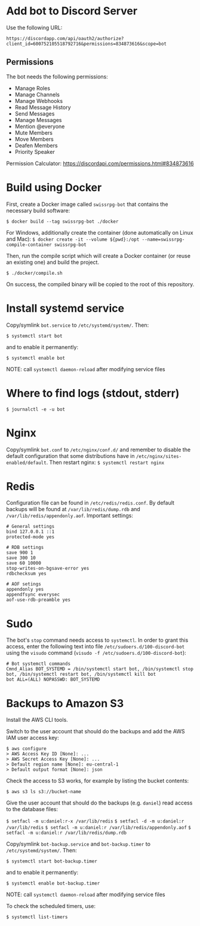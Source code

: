 # Add bot to Discord Server

Use the following URL:

`https://discordapp.com/api/oauth2/authorize?client_id=600752105518792716&permissions=834873616&scope=bot`

## Permissions

The bot needs the following permissions:
* Manage Roles
* Manage Channels
* Manage Webhooks
* Read Message History
* Send Messages
* Manage Messages
* Mention @everyone
* Mute Members
* Move Members
* Deafen Members
* Priority Speaker

Permission Calculator: https://discordapi.com/permissions.html#834873616

# Build using Docker

First, create a Docker image called `swissrpg-bot` that contains the necessary build software:

`$ docker build --tag swissrpg-bot ./docker`

For Windows, additionally create the container (done automatically on Linux and Mac):
`$ docker create -it --volume ${pwd}:/opt --name=swissrpg-compile-container swissrpg-bot`

Then, run the compile script which will create a Docker container (or reuse an existing one) and build the project.

`$ ./docker/compile.sh`

On success, the compiled binary will be copied to the root of this repository.

# Install systemd service

Copy/symlink `bot.service` to `/etc/systemd/system/`. Then:

`$ systemctl start bot`

and to enable it permanently:

`$ systemctl enable bot`

NOTE: call `systemctl daemon-reload` after modifying service files

# Where to find logs (stdout, stderr)

`$ journalctl -e -u bot`

# Nginx

Copy/symlink `bot.conf` to `/etc/nginx/conf.d/` and remember to disable the default configuration that some distributions have in `/etc/nginx/sites-enabled/default`. Then restart nginx: `$ systemctl restart nginx`

# Redis

Configuration file can be found in `/etc/redis/redis.conf`. By default backups will be found at `/var/lib/redis/dump.rdb` and `/var/lib/redis/appendonly.aof`.
Important settings:

```
# General settings
bind 127.0.0.1 ::1
protected-mode yes

# RDB settings
save 900 1
save 300 10
save 60 10000
stop-writes-on-bgsave-error yes
rdbchecksum yes

# AOF setings
appendonly yes
appendfsync everysec
aof-use-rdb-preamble yes
```

# Sudo

The bot's `stop` command needs access to `systemctl`. In order to grant this access,
enter the following text into file `/etc/sudoers.d/100-discord-bot` using the
`visudo` command (`visudo -f /etc/sudoers.d/100-discord-bot`):

```
# Bot systemctl commands
Cmnd_Alias BOT_SYSTEMD = /bin/systemctl start bot, /bin/systemctl stop bot, /bin/systemctl restart bot, /bin/systemctl kill bot
bot ALL=(ALL) NOPASSWD: BOT_SYSTEMD
```

# Backups to Amazon S3

Install the AWS CLI tools.

Switch to the user account that should do the backups and add the AWS IAM user access key:

```
$ aws configure
> AWS Access Key ID [None]: ...
> AWS Secret Access Key [None]: ...
> Default region name [None]: eu-central-1
> Default output format [None]: json
```

Check the access to S3 works, for example by listing the bucket contents:

`$ aws s3 ls s3://bucket-name`

Give the user account that should do the backups (e.g. `daniel`) read access to the database files:

`$ setfacl -m u:daniel:r-x /var/lib/redis`
`$ setfacl -d -m u:daniel:r /var/lib/redis`
`$ setfacl -m u:daniel:r /var/lib/redis/appendonly.aof`
`$ setfacl -m u:daniel:r /var/lib/redis/dump.rdb`

Copy/symlink `bot-backup.service` and `bot-backup.timer` to `/etc/systemd/system/`. Then:

`$ systemctl start bot-backup.timer`

and to enable it permanently:

`$ systemctl enable bot-backup.timer`

NOTE: call `systemctl daemon-reload` after modifying service files

To check the scheduled timers, use:

`$ systemctl list-timers`